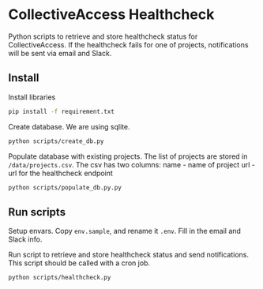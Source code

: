 # CollectiveAccess Healthcheck

Python scripts to retrieve and store healthcheck status for CollectiveAccess. If the healthcheck fails for one of projects, notifications will be sent via email and Slack.

## Install

Install libraries

```bash
pip install -f requirement.txt
```

Create database. We are using sqlite.

```bash
python scripts/create_db.py
```

Populate database with existing projects. The list of projects are stored in `/data/projects.csv`. The csv has two columns:
name - name of project
url - url for the healthcheck endpoint

```bash
python scripts/populate_db.py.py
```

## Run scripts

Setup envars. Copy `env.sample`, and rename it `.env`. Fill in the email and Slack info.

Run script to retrieve and store healthcheck status and send notifications. This script should be called with a cron job.

```bash
python scripts/healthcheck.py
```
